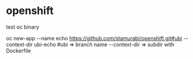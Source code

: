 # openshift

test oc binary

oc new-app --name echo https://github.com/stamurabi/openshift.git#ubi --context-dir ubi-echo
  #ubi => branch name
  --context-dir => subdir with Dockerfile
